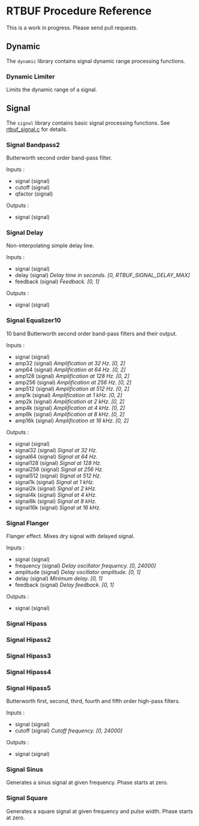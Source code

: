 # RTBUF Procedure Reference

This is a work in progress. Please send pull requests.


## Dynamic
The `dynamic` library contains signal dynamic range processing functions.


### Dynamic Limiter
Limits the dynamic range of a signal.


## Signal
The `signal` library contains basic signal processing functions.
See
[rtbuf_signal.c](https://github.com/rtbuf/rtbuf/blob/master/rtbuf_signal.c)
for details.


### Signal Bandpass2
Butterworth second order band-pass filter.

Inputs :
 - signal  (signal)
 - cutoff  (signal)
 - qfactor (signal)

Outputs :
 - signal (signal)


### Signal Delay
Non-interpolating simple delay line.

Inputs :
 - signal (signal)
 - delay (signal) *Delay time in seconds. [0, RTBUF_SIGNAL_DELAY_MAX]*
 - feedback (signal) *Feedback. [0, 1]*

Outputs :
 - signal (signal)


### Signal Equalizer10
10 band Butterworth second order band-pass filters and their output.

Inputs :
 - signal (signal)
 - amp32  (signal) *Amplification at 32 Hz. [0, 2]*
 - amp64  (signal) *Amplification at 64 Hz. [0, 2]*
 - amp128 (signal) *Amplification at 128 Hz. [0, 2]*
 - amp256 (signal) *Amplification at 256 Hz. [0, 2]*
 - amp512 (signal) *Amplification at 512 Hz. [0, 2]*
 - amp1k  (signal) *Amplification at 1 kHz. [0, 2]*
 - amp2k  (signal) *Amplification at 2 kHz. [0, 2]*
 - amp4k  (signal) *Amplification at 4 kHz. [0, 2]*
 - amp8k  (signal) *Amplification at 8 kHz. [0, 2]*
 - amp16k (signal) *Amplification at 16 kHz. [0, 2]*

Outputs :
 - signal    (signal)
 - signal32  (signal) *Signal at 32 Hz.*
 - signal64  (signal) *Signal at 64 Hz.*
 - signal128 (signal) *Signal at 128 Hz.*
 - signal256 (signal) *Signal at 256 Hz.*
 - signal512 (signal) *Signal at 512 Hz.*
 - signal1k  (signal) *Signal at 1 kHz.*
 - signal2k  (signal) *Signal at 2 kHz.*
 - signal4k  (signal) *Signal at 4 kHz.*
 - signal8k  (signal) *Signal at 8 kHz.*
 - signal16k (signal) *Signal at 16 kHz.*


### Signal Flanger
Flanger effect.
Mixes dry signal with delayed signal.

Inputs :
 - signal (signal)
 - frequency (signal) *Delay oscillator frequency. [0, 24000]*
 - amplitude (signal) *Delay oscillator amplitude. [0, 1]*
 - delay     (signal) *Minimum delay. [0, 1]*
 - feedback  (signal) *Delay feedback. [0, 1]*

Outputs :
 - signal (signal)


### Signal Hipass
### Signal Hipass2
### Signal Hipass3
### Signal Hipass4
### Signal Hipass5
Butterworth first, second, third, fourth and fifth order high-pass filters.

Inputs :
 - signal (signal)
 - cutoff (signal) *Cutoff frequency. [0, 24000]*

Outputs :
 - signal (signal)


### Signal Sinus
Generates a sinus signal at given frequency.
Phase starts at zero.


### Signal Square
Generates a square signal at given frequency and pulse width.
Phase starts at zero.
